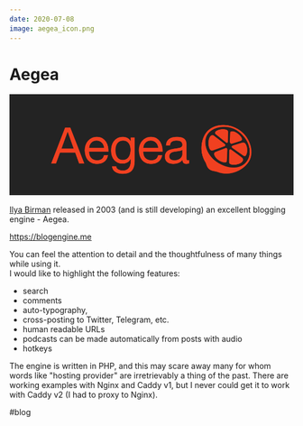 ```yaml
---
date: 2020-07-08
image: aegea_icon.png
---
```


# Aegea

![Aegea promo](aegea.png "Aegea promo")

[Ilya Birman](https://ilyabirman.ru) released in 2003 (and is still developing) an excellent blogging engine - Aegea.

https://blogengine.me

You can feel the attention to detail and the thoughtfulness of many things while using it.  
I would like to highlight the following features:

- search
- comments
- auto-typography,
- cross-posting to Twitter, Telegram, etc.
- human readable URLs
- podcasts can be made automatically from posts with audio
- hotkeys

The engine is written in PHP, and this may scare away many for whom words like "hosting provider" are irretrievably a thing of the past.
There are working examples with Nginx and Caddy v1, but I never could get it to work with Caddy v2 (I had to proxy to Nginx).

#blog
